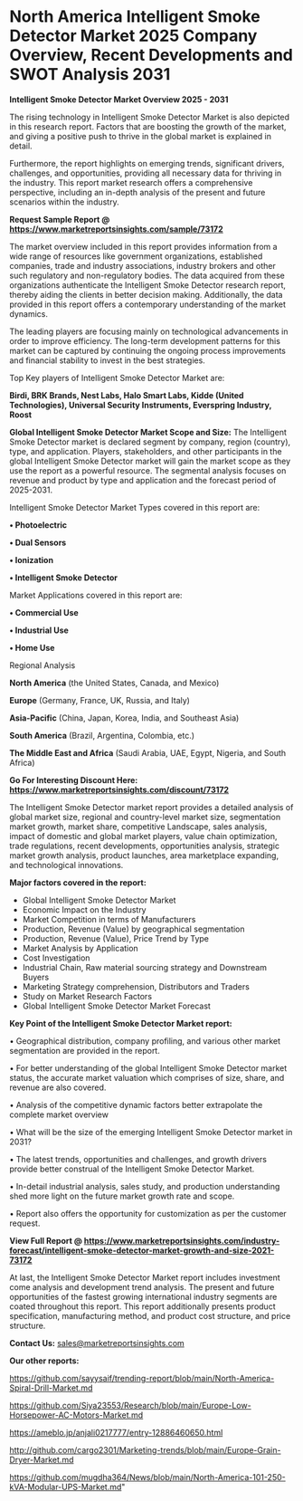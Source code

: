 # North America Intelligent Smoke Detector Market 2025 Company Overview, Recent Developments and SWOT Analysis 2031

<Strong> Intelligent Smoke Detector Market Overview 2025 - 2031</strong>

The rising technology in Intelligent Smoke Detector Market is also depicted in this research report. Factors that are boosting the growth of the market, and giving a positive push to thrive in the global market is explained in detail.

Furthermore, the report highlights on emerging trends, significant drivers, challenges, and opportunities, providing all necessary data for thriving in the industry. This report market research offers a comprehensive perspective, including an in-depth analysis of the present and future scenarios within the industry.

<strong>Request Sample Report @ <a href=https://www.marketreportsinsights.com/sample/73172>https://www.marketreportsinsights.com/sample/73172</a></strong>

The market overview included in this report provides information from a wide range of resources like government organizations, established companies, trade and industry associations, industry brokers and other such regulatory and non-regulatory bodies. The data acquired from these organizations authenticate the Intelligent Smoke Detector research report, thereby aiding the clients in better decision making. Additionally, the data provided in this report offers a contemporary understanding of the market dynamics.

The leading players are focusing mainly on technological advancements in order to improve efficiency. The long-term development patterns for this market can be captured by continuing the ongoing process improvements and financial stability to invest in the best strategies.

Top Key players of Intelligent Smoke Detector Market are:

<strong>Birdi, BRK Brands, Nest Labs, Halo Smart Labs, Kidde (United Technologies), Universal Security Instruments, Everspring Industry, Roost</strong>

<strong><b>Global Intelligent Smoke Detector Market Scope and Size:</b></strong>
The Intelligent Smoke Detector market is declared segment by company, region (country), type, and application. Players, stakeholders, and other participants in the global Intelligent Smoke Detector market will gain the market scope as they use the report as a powerful resource. The segmental analysis focuses on revenue and product by type and application and the forecast period of 2025-2031.

Intelligent Smoke Detector Market Types covered in this report are:

<strong>• Photoelectric

• Dual Sensors

• Ionization

• Intelligent Smoke Detector</strong>

Market Applications covered in this report are:

<strong>• Commercial Use

• Industrial Use

• Home Use</strong> 

Regional Analysis

<strong>North America</strong> (the United States, Canada, and Mexico)

<strong>Europe</strong> (Germany, France, UK, Russia, and Italy)

<strong>Asia-Pacific</strong> (China, Japan, Korea, India, and Southeast Asia)

<strong>South America</strong> (Brazil, Argentina, Colombia, etc.)

<strong>The Middle East and Africa</strong> (Saudi Arabia, UAE, Egypt, Nigeria, and South Africa)

<strong>Go For Interesting Discount Here: <a href=https://www.marketreportsinsights.com/discount/73172>https://www.marketreportsinsights.com/discount/73172</a></strong>

The Intelligent Smoke Detector market report provides a detailed analysis of global market size, regional and country-level market size, segmentation market growth, market share, competitive Landscape, sales analysis, impact of domestic and global market players, value chain optimization, trade regulations, recent developments, opportunities analysis, strategic market growth analysis, product launches, area marketplace expanding, and technological innovations.

<strong><b>Major factors covered in the report:</b></strong>
<ul>
  <li>Global Intelligent Smoke Detector Market </li>
  <li>Economic Impact on the Industry</li>
  <li>Market Competition in terms of Manufacturers</li>
  <li>Production, Revenue (Value) by geographical segmentation</li>
  <li>Production, Revenue (Value), Price Trend by Type</li>
  <li>Market Analysis by Application</li>
  <li>Cost Investigation</li>
  <li>Industrial Chain, Raw material sourcing strategy and Downstream Buyers</li>
  <li>Marketing Strategy comprehension, Distributors and Traders</li>
  <li>Study on Market Research Factors</li>
  <li>Global Intelligent Smoke Detector Market Forecast</li>
</ul>

<strong><b>Key Point of the Intelligent Smoke Detector Market report:</b></strong>

• Geographical distribution, company profiling, and various other market segmentation are provided in the report.

• For better understanding of the global Intelligent Smoke Detector market status, the accurate market valuation which comprises of size, share, and revenue are also covered.

• Analysis of the competitive dynamic factors better extrapolate the complete market overview

• What will be the size of the emerging Intelligent Smoke Detector market in 2031?

• The latest trends, opportunities and challenges, and growth drivers provide better construal of the Intelligent Smoke Detector Market.

• In-detail industrial analysis, sales study, and production understanding shed more light on the future market growth rate and scope.

• Report also offers the opportunity for customization as per the customer request.

<strong><b>View Full Report @ <a href=https://www.marketreportsinsights.com/industry-forecast/intelligent-smoke-detector-market-growth-and-size-2021-73172>https://www.marketreportsinsights.com/industry-forecast/intelligent-smoke-detector-market-growth-and-size-2021-73172</a></b></strong>


At last, the Intelligent Smoke Detector Market report includes investment come analysis and development trend analysis. The present and future opportunities of the fastest growing international industry segments are coated throughout this report. This report additionally presents product specification, manufacturing method, and product cost structure, and price structure.

<strong>Contact Us:</strong>
sales@marketreportsinsights.com

<strong>Our other reports:</strong>

<a href=https://github.com/sayysaif/trending-report/blob/main/North-America-Spiral-Drill-Market.md>https://github.com/sayysaif/trending-report/blob/main/North-America-Spiral-Drill-Market.md</a>

<a href=https://github.com/Siya23553/Research/blob/main/Europe-Low-Horsepower-AC-Motors-Market.md>https://github.com/Siya23553/Research/blob/main/Europe-Low-Horsepower-AC-Motors-Market.md</a>

<a href=https://ameblo.jp/anjali0217777/entry-12886460650.html>https://ameblo.jp/anjali0217777/entry-12886460650.html</a>

<a href=http://github.com/cargo2301/Marketing-trends/blob/main/Europe-Grain-Dryer-Market.md>http://github.com/cargo2301/Marketing-trends/blob/main/Europe-Grain-Dryer-Market.md</a>

<a href=https://github.com/mugdha364/News/blob/main/North-America-101-250-kVA-Modular-UPS-Market.md>https://github.com/mugdha364/News/blob/main/North-America-101-250-kVA-Modular-UPS-Market.md</a>"

